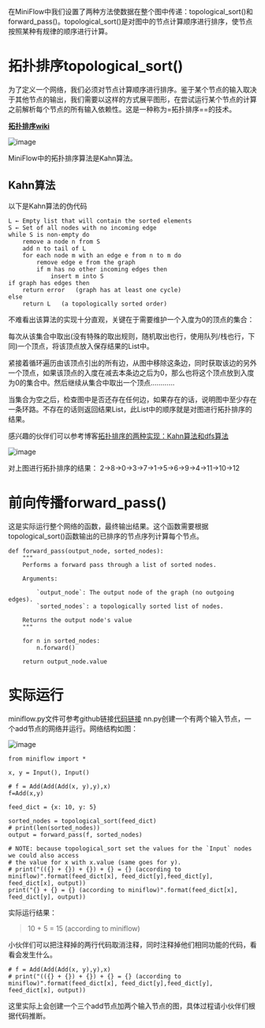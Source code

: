 在MiniFlow中我们设置了两种方法使数据在整个图中传递：topological_sort()和forward_pass()。topological_sort()是对图中的节点计算顺序进行排序，使节点按照某种有规律的顺序进行计算。

# 拓扑排序topological_sort()
为了定义一个网络，我们必须对节点计算顺序进行排序。鉴于某个节点的输入取决于其他节点的输出，我们需要以这样的方式展平图形，在尝试运行某个节点的计算之前解析每个节点的所有输入依赖性。这是一种称为=拓扑排序==的技术。

[**拓扑排序wiki**](https://en.wikipedia.org/wiki/Topological_sorting#Kahn.27s_algorithm)

![image](http://note.youdao.com/favicon.ico)

MiniFlow中的拓扑排序算法是Kahn算法。

## Kahn算法
以下是Kahn算法的伪代码

```
L ← Empty list that will contain the sorted elements
S ← Set of all nodes with no incoming edge
while S is non-empty do
    remove a node n from S
    add n to tail of L
    for each node m with an edge e from n to m do
        remove edge e from the graph
        if m has no other incoming edges then
            insert m into S
if graph has edges then
    return error   (graph has at least one cycle)
else 
    return L   (a topologically sorted order)
```
不难看出该算法的实现十分直观，关键在于需要维护一个入度为0的顶点的集合：

每次从该集合中取出(没有特殊的取出规则，随机取出也行，使用队列/栈也行，下同)一个顶点，将该顶点放入保存结果的List中。

紧接着循环遍历由该顶点引出的所有边，从图中移除这条边，同时获取该边的另外一个顶点，如果该顶点的入度在减去本条边之后为0，那么也将这个顶点放到入度为0的集合中。然后继续从集合中取出一个顶点…………

当集合为空之后，检查图中是否还存在任何边，如果存在的话，说明图中至少存在一条环路。不存在的话则返回结果List，此List中的顺序就是对图进行拓扑排序的结果。

感兴趣的伙伴们可以参考博客[拓扑排序的两种实现：Kahn算法和dfs算法](https://blog.csdn.net/qinzhaokun/article/details/48541117)

![image](http://note.youdao.com/favicon.ico)

对上图进行拓扑排序的结果：
2->8->0->3->7->1->5->6->9->4->11->10->12
# 前向传播forward_pass()
这是实际运行整个网络的函数，最终输出结果。这个函数需要根据topological_sort()函数输出的已排序的节点序列计算每个节点。

```
def forward_pass(output_node, sorted_nodes):
    """
    Performs a forward pass through a list of sorted nodes.

    Arguments:

        `output_node`: The output node of the graph (no outgoing edges).
        `sorted_nodes`: a topologically sorted list of nodes.

    Returns the output node's value
    """

    for n in sorted_nodes:
        n.forward()

    return output_node.value
```

# 实际运行
miniflow.py文件可参考github链接[代码链接](http://note.youdao.com/)
nn.py创建一个有两个输入节点，一个add节点的网络并运行。网络结构如图：

![image](http://note.youdao.com/favicon.ico)


```
from miniflow import *

x, y = Input(), Input()

# f = Add(Add(Add(x, y),y),x)
f=Add(x,y)

feed_dict = {x: 10, y: 5}

sorted_nodes = topological_sort(feed_dict)
# print(len(sorted_nodes))
output = forward_pass(f, sorted_nodes)

# NOTE: because topological_sort set the values for the `Input` nodes we could also access
# the value for x with x.value (same goes for y).
# print("(({} + {}) + {}) + {} = {} (according to miniflow)".format(feed_dict[x], feed_dict[y],feed_dict[y], feed_dict[x], output))
print("{} + {} = {} (according to miniflow)".format(feed_dict[x], feed_dict[y], output))

```

实际运行结果：
> 10 + 5 = 15 (according to miniflow)

小伙伴们可以把注释掉的两行代码取消注释，同时注释掉他们相同功能的代码，看看会发生什么。


```
# f = Add(Add(Add(x, y),y),x)
# print("(({} + {}) + {}) + {} = {} (according to miniflow)".format(feed_dict[x], feed_dict[y],feed_dict[y], feed_dict[x], output))
```

这里实际上会创建一个三个add节点加两个输入节点的图，具体过程请小伙伴们根据代码推断。
